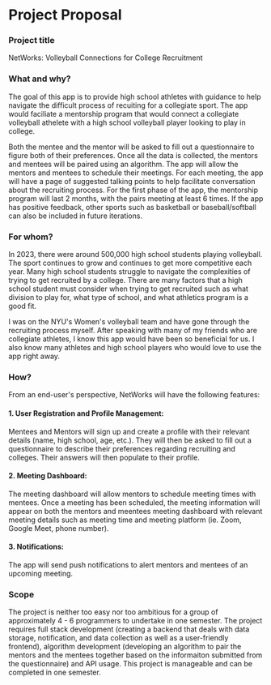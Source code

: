 # Project Proposal

### Project title

NetWorks: Volleyball Connections for College Recruitment

### What and why?

The goal of this app is to provide high school athletes with guidance to help navigate the difficult process of recuiting for a collegiate sport. The app would faciliate a mentorship program that would connect a collegiate volleyball athelete with a high school volleyball player looking to play in college. 

Both the mentee and the mentor will be asked to fill out a questionnaire to figure both of their preferences. Once all the data is collected, the mentors and mentees will be paired using an algorithm. The app will allow the mentors and mentees to schedule their meetings. For each meeting, the app will have a page of suggested talking points to help facilitate conversation about the recruiting process. For the first phase of the app, the mentorship program will last 2 months, with the pairs meeting at least 6 times. If the app has positive feedback, other sports such as basketball or baseball/softball can also be included in future iterations.

### For whom?

In 2023, there were around 500,000 high school students playing volleyball. The sport continues to grow and continues to get more competitive each year. Many high school students struggle to navigate the complexities of trying to get recruited by a college. There are many factors that a high school student must consider when trying to get recruited such as what division to play for, what type of school, and what athletics program is a good fit. 

I was on the NYU's Women's volleyball team and have gone through the recruiting process myself. After speaking with many of my friends who are collegiate athletes, I know this app would have been so beneficial for us. I also know many athletes and high school players who would love to use the app right away. 


### How?

From an end-user's perspective, NetWorks will have the following features:

#### 1. User Registration and Profile Management:
Mentees and Mentors will sign up and create a profile with their relevant details (name, high school, age, etc.). They will then be asked to fill out a questionnaire to describe their preferences regarding recruiting and colleges. Their answers will then populate to their profile. 

#### 2. Meeting Dashboard:
The meeting dashboard will allow mentors to schedule meeting times with mentees. Once a meeting has been scheduled, the meeting information will appear on both the mentors and meentees meeting dashboard with relevant meeting details such as meeting time and meeting platform (ie. Zoom, Google Meet, phone number).

#### 3. Notifications: 
The app will send push notifications to alert mentors and mentees of an upcoming meeting. 


### Scope

The project is neither too easy nor too ambitious for a group of approximately 4 - 6 programmers to undertake in one semester. The project requires full stack development (creating a backend that deals with data storage, notification, and data collection as well as a user-friendly frontend), algorithm development (developing an algorithm to pair the mentors and the mentees together based on the informaiton submitted from the questionnaire) and API usage. This project is manageable and can be completed in one semester. 



